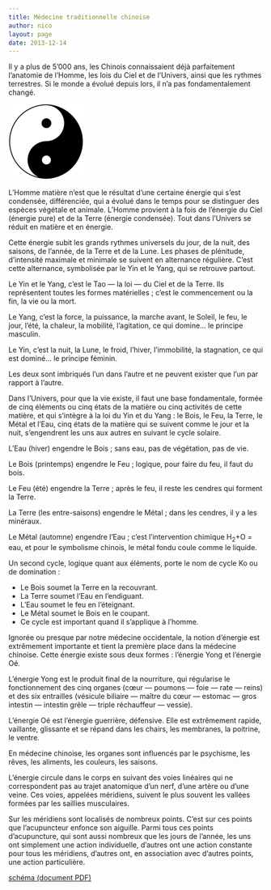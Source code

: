```yaml
---
title: Médecine traditionnelle chinoise
author: nico
layout: page
date: 2013-12-14
---
```

Il y a plus de 5’000 ans, les Chinois connaissaient déjà parfaitement l’anatomie de l’Homme, les lois du Ciel et de l’Univers, ainsi que les rythmes terrestres. Si le monde a évolué depuis lors, il n’a pas fondamentalement changé.

<img class="alignleft size-thumbnail wp-image-382" alt="ying-yang" src="./images/ying-yang-150x150.png" width="150" height="150" />

L’Homme matière n’est que le résultat d’une certaine énergie qui s’est condensée, différenciée, qui a évolué dans le temps pour se distinguer des espèces végétale et animale. L’Homme provient à la fois de l’énergie du Ciel (énergie pure) et de la Terre (énergie condensée). Tout dans l’Univers se réduit en matière et en énergie.

Cette énergie subit les grands rythmes universels du jour, de la nuit, des saisons, de l’année, de la Terre et de la Lune. Les phases de plénitude, d’intensité maximale et minimale se suivent en alternance régulière. C’est cette alternance, symbolisée par le Yin et le Yang, qui se retrouve partout.

Le Yin et le Yang, c’est le Tao — la loi — du Ciel et de la Terre. Ils représentent toutes les formes matérielles ; c’est le commencement ou la fin, la vie ou la mort.

Le Yang, c’est la force, la puissance, la marche avant, le Soleil, le feu, le jour, l’été, la chaleur, la mobilité, l’agitation, ce qui domine… le principe masculin.

Le Yin, c’est la nuit, la Lune, le froid, l’hiver, l’immobilité, la stagnation, ce qui est dominé… le principe féminin.

Les deux sont imbriqués l’un dans l’autre et ne peuvent exister que l’un par rapport à l’autre.

Dans l’Univers, pour que la vie existe, il faut une base fondamentale, formée de cinq éléments ou cinq états de la matière ou cinq activités de cette matière, et qui s’intègre à la loi du Yin et du Yang : le Bois, le Feu, la Terre, le Métal et l’Eau, cinq états de la matière qui se suivent comme le jour et la nuit, s’engendrent les uns aux autres en suivant le cycle solaire.

L’Eau (hiver) engendre le Bois ; sans eau, pas de végétation, pas de vie.

Le Bois (printemps) engendre le Feu ; logique, pour faire du feu, il faut du bois.

Le Feu (été) engendre la Terre ; après le feu, il reste les cendres qui forment la Terre.

La Terre (les entre-saisons) engendre le Métal ; dans les cendres, il y a les minéraux.

Le Métal (automne) engendre l’Eau ; c’est l’intervention chimique H<sub>2</sub>+O = eau, et pour le symbolisme chinois, le métal fondu coule comme le liquide.

Un second cycle, logique quant aux éléments, porte le nom de cycle Ko ou de domination :

  * Le Bois soumet la Terre en la recouvrant.
  * La Terre soumet l’Eau en l’endiguant.
  * L’Eau soumet le feu en l’éteignant.
  * Le Métal soumet le Bois en le coupant.
  * Ce cycle est important quand il s’applique à l’homme.

Ignorée ou presque par notre médecine occidentale, la notion d’énergie est extrêmement importante et tient la première place dans la médecine chinoise. Cette énergie existe sous deux formes : l’énergie Yong et l’énergie Oé.

L’énergie Yong est le produit final de la nourriture, qui régularise le fonctionnement des cinq organes (cœur — poumons — foie — rate — reins) et des six entrailles (vésicule biliaire — maître du cœur — estomac — gros intestin — intestin grêle — triple réchauffeur — vessie).

L’énergie Oé est l’énergie guerrière, défensive. Elle est extrêmement rapide, vaillante, glissante et se répand dans les chairs, les membranes, la poitrine, le ventre.

En médecine chinoise, les organes sont influencés par le psychisme, les rêves, les aliments, les couleurs, les saisons.

L’énergie circule dans le corps en suivant des voies linéaires qui ne correspondent pas au trajet anatomique d’un nerf, d’une artère ou d’une veine. Ces voies, appelées méridiens, suivent le plus souvent les vallées formées par les saillies musculaires.

Sur les méridiens sont localisés de nombreux points. C’est sur ces points que l’acupuncteur enfonce son aiguille. Parmi tous ces points d’acupuncture, qui sont aussi nombreux que les jours de l’année, les uns ont simplement une action individuelle, d’autres ont une action constante pour tous les méridiens, d’autres ont, en association avec d’autres points, une action particulière.

<a href="/wp-content/uploads_bkp/2013/01/shema.pdf" target="_blank">schéma (document PDF)</a>